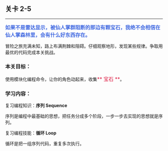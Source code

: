## 关卡 2-5

------
<font color=#4169E1 size=3>**如果不是雷达显示，被仙人掌群阻断的那边有颗宝石，我绝不会相信在仙人掌森林里，会有什么好东西存在。**</font>

冒险之旅充满未知，路上布满荆棘和阻碍。仔细观察地形，发现某些规律。争取用最优的代码完成本关挑战。

### 本关目标：
使用模块化编程命令，让你的角色动起来，收集<font color=#DC143C size=3>** 宝石 **</font>。

### 学习内容：
复习编程知识：**序列 Sequence**

序列是编程中最基础的思想，把任务分成多个阶段，一步一步去实现的思想就是序列。

复习编程技能：**循环 Loop**

循环是把一组序列代码，重复多次执行。
